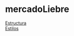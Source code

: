 # mercadoLiebre

[Estructura](https://github.com/LudmilaMiceli/mercadoLiebre/tree/estructura)  
[Estilos](https://github.com/LudmilaMiceli/mercadoLiebre/tree/estilos)
